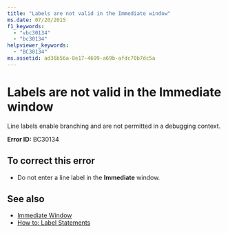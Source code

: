 ```yaml
---
title: "Labels are not valid in the Immediate window"
ms.date: 07/20/2015
f1_keywords: 
  - "vbc30134"
  - "bc30134"
helpviewer_keywords: 
  - "BC30134"
ms.assetid: ad36b56a-8e17-4699-a69b-afdc70b7dc5a
---
```

# Labels are not valid in the Immediate window
Line labels enable branching and are not permitted in a debugging context.  
  
 **Error ID:** BC30134  
  
## To correct this error  
  
-   Do not enter a line label in the **Immediate** window.  
  
## See also
- [Immediate Window](/visualstudio/ide/reference/immediate-window)
- [How to: Label Statements](../../visual-basic/programming-guide/program-structure/how-to-label-statements.md)
